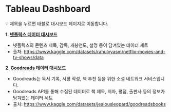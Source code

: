 # Tableau Dashboard
💡 제목을 누르면 태블로 대시보드 페이지로 이동합니다.


**1. [넷플릭스 데이터 대시보드](https://public.tableau.com/app/profile/.58926695/viz/Netflix_EDA_dashboard/1?publish=yes)**
- 넷플릭스의 콘텐츠 제목, 감독, 개봉연도, 설명 등이 담겨있는 데이터 세트
- 출처: https://www.kaggle.com/datasets/rahulvyasm/netflix-movies-and-tv-shows/data

**2. [Goodreads 데이터 대시보드](https://public.tableau.com/app/profile/.58926695/viz/GoodreadsBooksDashboard/1?publish=yes)**
- Goodreads는 독서 기록, 서평 작성, 책 추천 등을 위한 소셜 네트워크 서비스입니다.
- Goodreads API를 통해 수집된 데이터로 책 제목, 저자, 평점, 출판사 등의 정보가 담겨있는 데이터 세트
- 출처: https://www.kaggle.com/datasets/jealousleopard/goodreadsbooks

